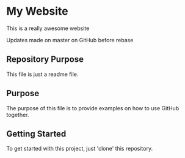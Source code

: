 # My Website

This is a really awesome website

Updates made on master on GitHub before rebase

## Repository Purpose

This file is just a readme file.


## Purpose

The purpose of this file is to provide examples
on how to use GitHub together.

## Getting Started

To get started with this project, just 'clone' this repository.
